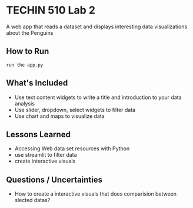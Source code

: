 # TECHIN 510 Lab 2

 A web app that reads a dataset and displays interesting data visualizations about the Penguins

## How to Run

```
run the app.py
```

## What's Included

- Use text content widgets to write a title and introduction to your data analysis
- Use slider, dropdown, select widgets to filter data
- Use chart and maps to visualize data
  
## Lessons Learned

- Accessing Web data set resources with Python
- use streamlit to filter data
- create interactive visuals 

## Questions / Uncertainties

- How to create a interactive visuals that does comparision between slected datas?